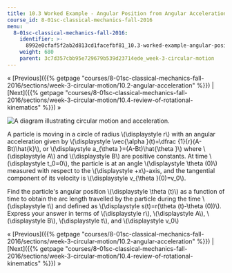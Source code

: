```yaml
---
title: 10.3 Worked Example - Angular Position from Angular Acceleration
course_id: 8-01sc-classical-mechanics-fall-2016
menu:
  8-01sc-classical-mechanics-fall-2016:
    identifier: >-
      8992e0cfaf5f2ab2d813cd1facefbf81_10.3-worked-example-angular-position-from-angular-acceleration
    weight: 680
    parent: 3c7d357cbb95e729679b539d23714ede_week-3-circular-motion
---
```

« [Previous]({{% getpage "courses/8-01sc-classical-mechanics-fall-2016/sections/week-3-circular-motion/10.2-angular-acceleration" %}}) | [Next]({{% getpage "courses/8-01sc-classical-mechanics-fall-2016/sections/week-3-circular-motion/10.4-review-of-rotational-kinematics" %}}) »

![A diagram illustrating circular motion and acceleration.](https://open-learning-course-data-ci.s3.amazonaws.com/8-01sc-classical-mechanics-fall-2016/f7ad06d26606deced1fad5bc7f34c8f8_ls03_16.svg)

A particle is moving in a circle of radius \\(\\displaystyle r\\) with an angular acceleration given by \\(\\displaystyle \\vec{\\alpha }(t)=\\dfrac {1}{r}(A-Bt)\\hat{k}\\), or \\(\\displaystyle a\_{\\theta }=(A-Bt)\\hat{\\theta }\\) where \\(\\displaystyle A\\) and \\(\\displaystyle B\\) are positive constants. At time \\(\\displaystyle t\_0=0\\), the particle is at an angle \\(\\displaystyle \\theta (0)\\) measured with respect to the \\(\\displaystyle +x\\)-axis, and the tangential component of its velocity is \\(\\displaystyle v\_{\\theta }(0)=v\_0\\).

Find the particle's angular position \\(\\displaystyle \\theta (t)\\) as a function of time to obtain the arc length travelled by the particle during the time \\(\\displaystyle t\\) and defined as \\(\\displaystyle s(t)=r(\\theta (t)-\\theta (0))\\). Express your answer in terms of \\(\\displaystyle r\\), \\(\\displaystyle A\\), \\(\\displaystyle B\\), \\(\\displaystyle t\\), and \\(\\displaystyle v\_0\\)

« [Previous]({{% getpage "courses/8-01sc-classical-mechanics-fall-2016/sections/week-3-circular-motion/10.2-angular-acceleration" %}}) | [Next]({{% getpage "courses/8-01sc-classical-mechanics-fall-2016/sections/week-3-circular-motion/10.4-review-of-rotational-kinematics" %}}) »